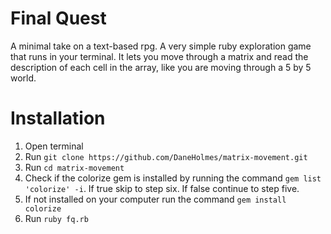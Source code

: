 # Final Quest
A minimal take on a text-based rpg. A very simple ruby exploration game that runs in your terminal. It lets you move through a matrix and read the description of each cell in the array, like you are moving through a 5 by 5 world.

# Installation
1. Open terminal
2. Run `git clone https://github.com/DaneHolmes/matrix-movement.git`
3. Run `cd matrix-movement`
4. Check if the colorize gem is installed by running the command `gem list 'colorize' -i`. If true skip to step six. If false continue to step five.
5. If not installed on your computer run the command `gem install colorize` 
6. Run `ruby fq.rb`
